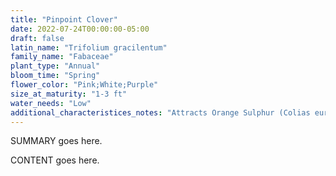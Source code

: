 ```yaml
---
title: "Pinpoint Clover"
date: 2022-07-24T00:00:00-05:00
draft: false
latin_name: "Trifolium gracilentum"
family_name: "Fabaceae"
plant_type: "Annual"
bloom_time: "Spring"
flower_color: "Pink;White;Purple"
size_at_maturity: "1-3 ft"
water_needs: "Low"
additional_characteristices_notes: "Attracts Orange Sulphur (Colias eurytheme)."
---
```


SUMMARY goes here.

<!--more-->

CONTENT goes here.